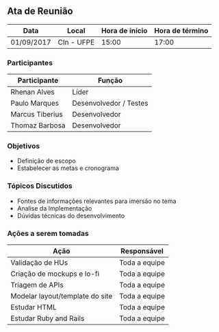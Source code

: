 ## **Ata de Reunião**

| **Data** | **Local** | **Hora de início** | **Hora de término** |
| --- | --- | --- | --- |
| 01/09/2017 | CIn - UFPE | 15:00 | 17:00 |

### **Participantes**

| **Participante** | **Função** |
| --- | --- |
| Rhenan Alves| Líder |
| Paulo Marques | Desenvolvedor / Testes |
| Marcus Tiberius | Desenvolvedor |
| Thomaz Barbosa | Desenvolvedor |

### **Objetivos**

- Definição de escopo
- Estabelecer as metas e cronograma

### **Tópicos Discutidos**

- Fontes de informações relevantes para imersão no tema
- Analise da Implementação
- Dúvidas técnicas do desenvolvimento

### **Ações a serem tomadas**

| **Ação** | **Responsável** |
| --- | --- |
| Validação de HUs | Toda a equipe |
| Criação de mockups e lo-fi | Toda a equipe |
| Triagem de APIs | Toda a equipe |
| Modelar layout/template do site | Toda a equipe |
| Estudar HTML | Toda a equipe |
| Estudar Ruby and Rails| Toda a equipe |
